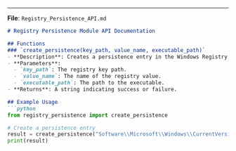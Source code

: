 
---

**File**: `Registry_Persistence_API.md`

```markdown
# Registry Persistence Module API Documentation

## Functions
### `create_persistence(key_path, value_name, executable_path)`
- **Description**: Creates a persistence entry in the Windows Registry.
- **Parameters**:
  - `key_path`: The registry key path.
  - `value_name`: The name of the registry value.
  - `executable_path`: The path to the executable.
- **Returns**: A string indicating success or failure.

## Example Usage
```python
from registry_persistence import create_persistence

# Create a persistence entry
result = create_persistence("Software\\Microsoft\\Windows\\CurrentVersion\\Run", "Backdoor", "C:\\malware.exe")
print(result)
